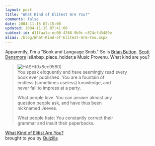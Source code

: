 ```yaml
---
layout: post
title: "What Kind of Elitest Are You?"
comments: false
date: 2004-11-15 07:15:00
updated: 2004-11-15 07:41:00
subtext-id: d11faa3a-ec00-4768-9b9c-c874cfd3489e
alias: /blog/What-Kind-of-Elitest-Are-You.aspx
---
```



Apparently, I'm a "Book and Language Snob." So is [Brian Button](http://dotnetjunkies.com/weblog/oneagilecoder/). [Scott Densmore](http://weblogs.asp.net/scottdensmore) is&nbsp_place_holder;a Music Provenu. What kind are you?

> ![HASH(0x8ec9580)](http://images.quizilla.com/T/thebecca/1089623070_cturesbook.jpg)  
You speak eloquently and have seemingly read every  
book ever published. You are a fountain of  
endless (sometimes useless) knowledge, and  
never fail to impress at a party. 
> 
> What people love: You can answer almost any  
question people ask, and have thus been  
nicknamed Jeeves. 
> 
> What people hate: You constantly correct their  
grammar and insult their paperbacks.   
  
[What Kind of Elitist Are You?](http://quizilla.com/users/thebecca/quizzes/What%20Kind%20of%20Elitist%20Are%20You%3F/)  
brought to you by [Quizilla](http://quizilla.com/)
